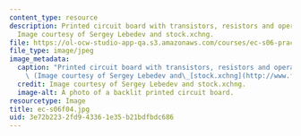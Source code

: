 ```yaml
---
content_type: resource
description: Printed circuit board with transistors, resistors and operational amplifiers.
  Image courtesy of Sergey Lebedev and stock.xchng.
file: https://ol-ocw-studio-app-qa.s3.amazonaws.com/courses/ec-s06-practical-electronics-fall-2004/3e72b2232fd943361e35b21bdfbdc686_ec-s06f04.jpg
file_type: image/jpeg
image_metadata:
  caption: "Printed circuit board with transistors, resistors and operational amplifiers.\
    \ (Image courtesy of Sergey Lebedev and\_[stock.xchng](http://www.freeimages.com/).)"
  credit: Image courtesy of Sergey Lebedev and stock.xchng.
  image-alt: A photo of a backlit printed circuit board.
resourcetype: Image
title: ec-s06f04.jpg
uid: 3e72b223-2fd9-4336-1e35-b21bdfbdc686
---
```

